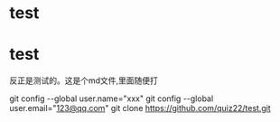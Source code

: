 # test
# test
反正是测试的。这是个md文件,里面随便打

git config --global user.name="xxx"
git config --global user.email="123@qq.com"
git clone https://github.com/quiz22/test.git